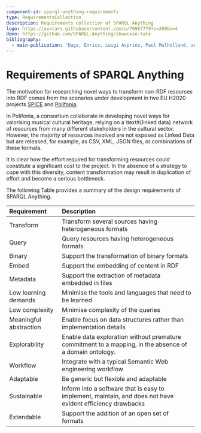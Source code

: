 ```yaml
---
component-id: sparql-anything-requirements
type: RequirementsCollection
description: Requirements collection of SPARQL Anything
logo: https://avatars.githubusercontent.com/u/79987779?s=200&v=4
demo: https://github.com/SPARQL-Anything/showcase-tate
bibliography:
  - main-publication: "Daga, Enrico, Luigi Asprino, Paul Mulholland, and Aldo Gangemi. \"Facade-X: an opinionated approach to SPARQL anything.\" Studies on the Semantic Web 53 (2021): 58-73."
---
```


# Requirements of SPARQL Anything

The motivation for researching  novel ways to transform non-RDF resources into RDF comes from the scenarios under development in two EU H2020 projects [SPICE](http://spice-h2020.eu) and [Polifonia](http://polifonia-project.eu). 

In Polifonia, a consortium collaborate in developing novel ways for valorising musical cultural heritage, relying on a \textit{linked data} network of resources from many different stakeholders in the cultural sector.
However, the majority of resources involved are not exposed as Linked Data but are released, for example, as CSV, XML, JSON files, or combinations of these formats.

It is clear how the effort required for transforming resources could constitute a significant cost to the project.
In the absence of a strategy to cope with this diversity, content transformation may result in duplication of effort and become a serious bottleneck.

The following Table provides a summary of the design requirements of SPARQL Anything.

| Requirement | Description |
| :---------- | :---------- |
| Transform | Transform several sources having heterogeneous formats |
| Query | Query resources having heterogeneous formats |
| Binary|Support the transformation of binary formats|
| Embed|Support the embedding of content in RDF|
| Metadata|Support the extraction of metadata embedded in files|
| Low learning demands|Minimise the tools and languages that need to be learned|
| Low complexity|Minimise complexity of the queries|
| Meaningful abstraction|Enable focus on data structures rather than implementation details|
| Explorability|Enable data exploration without premature commitment to a mapping, in the absence of a domain ontology.|
| Workflow|Integrate with a typical Semantic Web engineering workflow|
| Adaptable|Be generic but flexible and adaptable|
| Sustainable|Inform into a software that is easy to implement, maintain, and does not have evident efficiency drawbacks|
| Extendable|Support the addition of an open set of formats| 



